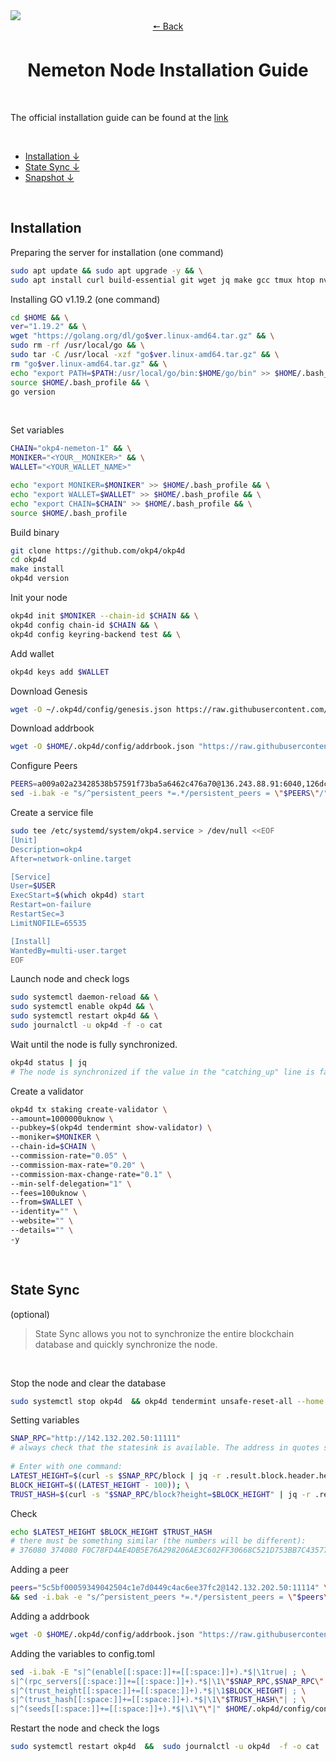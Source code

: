 <img src='https://github.com/cryptobtcbuyer/Testnet_guides/blob/main/OKP4/assets/installation.png'>


<div align="center">
  <a href="https://github.com/cryptobtcbuyer/Testnet_guides/tree/main/OKP4">🠔 Back</a>
    <h1>Nemeton Node Installation Guide</h1>
</div>
<br> 

The official installation guide can be found at the [link](https://docs.okp4.network/nodes/introduction)

<br> 
        
- [Installation ↓](#part1)  
- [State Sync ↓](#part2)  
- [Snapshot ↓](#part2)  

<br>   
  
<a name="part1"></a> 
 
## Installation

Preparing the server for installation (one command)
```bash
sudo apt update && sudo apt upgrade -y && \
sudo apt install curl build-essential git wget jq make gcc tmux htop nvme-cli pkg-config libssl-dev libleveldb-dev tar clang bsdmainutils ncdu unzip libleveldb-dev -y
```


Installing GO v1.19.2 (one command)
```bash
cd $HOME && \
ver="1.19.2" && \
wget "https://golang.org/dl/go$ver.linux-amd64.tar.gz" && \
sudo rm -rf /usr/local/go && \
sudo tar -C /usr/local -xzf "go$ver.linux-amd64.tar.gz" && \
rm "go$ver.linux-amd64.tar.gz" && \
echo "export PATH=$PATH:/usr/local/go/bin:$HOME/go/bin" >> $HOME/.bash_profile && \
source $HOME/.bash_profile && \
go version
```
<br>  

Set variables
```bash
CHAIN="okp4-nemeton-1" && \
MONIKER="<YOUR__MONIKER>" && \
WALLET="<YOUR_WALLET_NAME>"

echo "export MONIKER=$MONIKER" >> $HOME/.bash_profile && \
echo "export WALLET=$WALLET" >> $HOME/.bash_profile && \
echo "export CHAIN=$CHAIN" >> $HOME/.bash_profile && \
source $HOME/.bash_profile
```

Build binary 
```bash
git clone https://github.com/okp4/okp4d
cd okp4d
make install
okp4d version
```

Init your node
```bash
okp4d init $MONIKER --chain-id $CHAIN && \
okp4d config chain-id $CHAIN && \
okp4d config keyring-backend test && \
```

Add wallet
```bash
okp4d keys add $WALLET 
```


Download Genesis
```bash
wget -O ~/.okp4d/config/genesis.json https://raw.githubusercontent.com/okp4/networks/main/chains/nemeton-1/genesis.json
```
Download addrbook
```bash
wget -O $HOME/.okp4d/config/addrbook.json "https://raw.githubusercontent.com/cryptobtcbuyer/Testnet_guides/main/OKP4/addrbook.json"
```

Configure Peers
```bash
PEERS=a009a02a23428538b57591f73ba5a6462c476a70@136.243.88.91:6040,126dc25a6a5aa0cfa83010550dfb3c5a1a861755@65.108.201.15:21337,5c2a752c9b1952dbed075c56c600c3a79b58c395@95.214.55.232:26996,,dcc5b70f1df82def300db6f9dd859c1828514286@65.108.152.201:26656,d5519e378247dfb61dfe90652d1fe3e2b3005a5b@65.109.68.190:36656,8af258bbe73f4c66127a7b3e8b1ec23fde2950a6@65.108.192.123:19656,d1c1b729eff9afe7dfd371f190df6282c82ccfad@37.187.144.187:31656,a49302f8999e5a953ebae431c4dde93479e17155@141.95.153.244:26656,a98484ac9cb8235bd6a65cdf7648107e3d14dab4@116.202.231.58:36656,
sed -i.bak -e "s/^persistent_peers *=.*/persistent_peers = \"$PEERS\"/" $HOME/.okp4d/config/config.toml
```

Create a service file
```bash
sudo tee /etc/systemd/system/okp4.service > /dev/null <<EOF
[Unit]
Description=okp4
After=network-online.target

[Service]
User=$USER
ExecStart=$(which okp4d) start
Restart=on-failure
RestartSec=3
LimitNOFILE=65535

[Install]
WantedBy=multi-user.target
EOF
```

Launch node and check logs
```bash
sudo systemctl daemon-reload && \
sudo systemctl enable okp4d && \
sudo systemctl restart okp4d && \
sudo journalctl -u okp4d -f -o cat
```

Wait until the node is fully synchronized.
```bash
okp4d status | jq
# The node is synchronized if the value in the "catching_up" line is false
```
Create a validator
```bash
okp4d tx staking create-validator \
--amount=1000000uknow \
--pubkey=$(okp4d tendermint show-validator) \
--moniker=$MONIKER \
--chain-id=$CHAIN \
--commission-rate="0.05" \
--commission-max-rate="0.20" \
--commission-max-change-rate="0.1" \
--min-self-delegation="1" \
--fees=100uknow \
--from=$WALLET \
--identity="" \
--website="" \
--details="" \
-y
```

<br>  

<a name="part2"></a> 
 
## State Sync

(optional)
<br>  

>State Sync allows you not to synchronize the entire blockchain database and quickly synchronize the node.
<br>  

Stop the node and clear the database
```bash
sudo systemctl stop okp4d  && okp4d tendermint unsafe-reset-all --home $HOME/.okp4d
```
Setting variables
```bash
SNAP_RPC="http://142.132.202.50:11111"  
# always check that the statesink is available. The address in quotes should open in the browser.
  
# Enter with one command:
LATEST_HEIGHT=$(curl -s $SNAP_RPC/block | jq -r .result.block.header.height); \
BLOCK_HEIGHT=$((LATEST_HEIGHT - 100)); \
TRUST_HASH=$(curl -s "$SNAP_RPC/block?height=$BLOCK_HEIGHT" | jq -r .result.block_id.hash)
```
Check
```bash
echo $LATEST_HEIGHT $BLOCK_HEIGHT $TRUST_HASH
# there must be something similar (the numbers will be different):
# 376080 374080 F0C78FD4AE4DB5E76A298206AE3C602FF30668C521D753BB7C435771AEA47189
```
Adding a peer
```bash
peers="5c5bf00059349042504c1e7d0449c4ac6ee37fc2@142.132.202.50:11114" \
&& sed -i.bak -e "s/^persistent_peers *=.*/persistent_peers = \"$peers\"/" $HOME/.okp4d/config/config.toml
```
Adding a addrbook
```bash
wget -O $HOME/.okp4d/config/addrbook.json "https://raw.githubusercontent.com/cryptobtcbuyer/Testnet_guides/main/OKP4/addrbook.json"
```
Adding the variables to config.toml
```bash
sed -i.bak -E "s|^(enable[[:space:]]+=[[:space:]]+).*$|\1true| ; \
s|^(rpc_servers[[:space:]]+=[[:space:]]+).*$|\1\"$SNAP_RPC,$SNAP_RPC\"| ; \
s|^(trust_height[[:space:]]+=[[:space:]]+).*$|\1$BLOCK_HEIGHT| ; \
s|^(trust_hash[[:space:]]+=[[:space:]]+).*$|\1\"$TRUST_HASH\"| ; \
s|^(seeds[[:space:]]+=[[:space:]]+).*$|\1\"\"|" $HOME/.okp4d/config/config.toml
```

Restart the node and check the logs
```bash
sudo systemctl restart okp4d  &&  sudo journalctl -u okp4d  -f -o cat
```

<br> 
